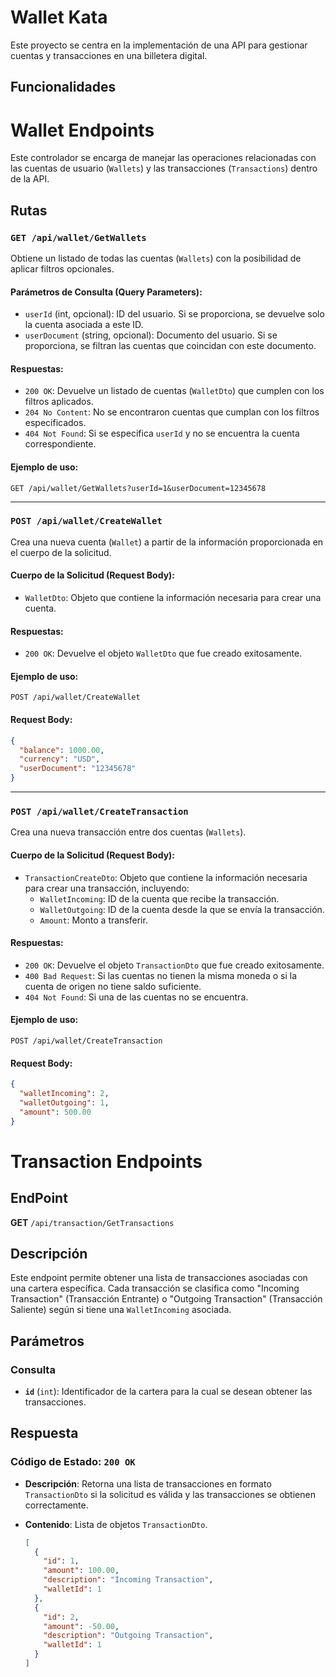 # Wallet Kata

Este proyecto se centra en la implementación de una API para gestionar cuentas y transacciones en una billetera digital. 

## Funcionalidades


# Wallet Endpoints

Este controlador se encarga de manejar las operaciones relacionadas con las cuentas de usuario (`Wallets`) y las transacciones (`Transactions`) dentro de la API.

## Rutas

### `GET /api/wallet/GetWallets`

Obtiene un listado de todas las cuentas (`Wallets`) con la posibilidad de aplicar filtros opcionales.

#### Parámetros de Consulta (Query Parameters):

- `userId` (int, opcional): ID del usuario. Si se proporciona, se devuelve solo la cuenta asociada a este ID.
- `userDocument` (string, opcional): Documento del usuario. Si se proporciona, se filtran las cuentas que coincidan con este documento.

#### Respuestas:

- `200 OK`: Devuelve un listado de cuentas (`WalletDto`) que cumplen con los filtros aplicados.
- `204 No Content`: No se encontraron cuentas que cumplan con los filtros especificados.
- `404 Not Found`: Si se especifica `userId` y no se encuentra la cuenta correspondiente.

#### Ejemplo de uso:

```http
GET /api/wallet/GetWallets?userId=1&userDocument=12345678
```

---

### `POST /api/wallet/CreateWallet`

Crea una nueva cuenta (`Wallet`) a partir de la información proporcionada en el cuerpo de la solicitud.

#### Cuerpo de la Solicitud (Request Body):

- `WalletDto`: Objeto que contiene la información necesaria para crear una cuenta.

#### Respuestas:

- `200 OK`: Devuelve el objeto `WalletDto` que fue creado exitosamente.

#### Ejemplo de uso:

```http
POST /api/wallet/CreateWallet
```

#### Request Body:
```json
{
  "balance": 1000.00,
  "currency": "USD",
  "userDocument": "12345678"
}
```

---

### `POST /api/wallet/CreateTransaction`

Crea una nueva transacción entre dos cuentas (`Wallets`).

#### Cuerpo de la Solicitud (Request Body):

- `TransactionCreateDto`: Objeto que contiene la información necesaria para crear una transacción, incluyendo:
  - `WalletIncoming`: ID de la cuenta que recibe la transacción.
  - `WalletOutgoing`: ID de la cuenta desde la que se envía la transacción.
  - `Amount`: Monto a transferir.

#### Respuestas:

- `200 OK`: Devuelve el objeto `TransactionDto` que fue creado exitosamente.
- `400 Bad Request`: Si las cuentas no tienen la misma moneda o si la cuenta de origen no tiene saldo suficiente.
- `404 Not Found`: Si una de las cuentas no se encuentra.

#### Ejemplo de uso:

```http
POST /api/wallet/CreateTransaction
```

#### Request Body:
```json
{
  "walletIncoming": 2,
  "walletOutgoing": 1,
  "amount": 500.00
}
```
# Transaction Endpoints

## EndPoint

**GET** `/api/transaction/GetTransactions`

## Descripción

Este endpoint permite obtener una lista de transacciones asociadas con una cartera específica. Cada transacción se clasifica como "Incoming Transaction" (Transacción Entrante) o "Outgoing Transaction" (Transacción Saliente) según si tiene una `WalletIncoming` asociada.

## Parámetros

### Consulta

- **`id`** (`int`): Identificador de la cartera para la cual se desean obtener las transacciones.

## Respuesta

### Código de Estado: `200 OK`

- **Descripción**: Retorna una lista de transacciones en formato `TransactionDto` si la solicitud es válida y las transacciones se obtienen correctamente.
- **Contenido**: Lista de objetos `TransactionDto`.

  ```json
  [
    {
      "id": 1,
      "amount": 100.00,
      "description": "Incoming Transaction",
      "walletId": 1
    },
    {
      "id": 2,
      "amount": -50.00,
      "description": "Outgoing Transaction",
      "walletId": 1
    }
  ]





